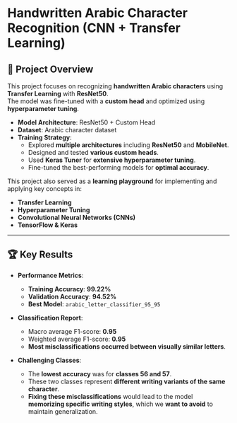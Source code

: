 # **Handwritten Arabic Character Recognition (CNN + Transfer Learning)**

## 📌 **Project Overview**
This project focuses on recognizing **handwritten Arabic characters** using **Transfer Learning** with **ResNet50**.  
The model was fine-tuned with a **custom head** and optimized using **hyperparameter tuning**.

- **Model Architecture**: ResNet50 + Custom Head
- **Dataset**: Arabic character dataset
- **Training Strategy**:
  - Explored **multiple architectures** including **ResNet50** and **MobileNet**.
  - Designed and tested **various custom heads**.
  - Used **Keras Tuner** for **extensive hyperparameter tuning**.
  - Fine-tuned the best-performing models for **optimal accuracy**.

This project also served as a **learning playground** for implementing and applying key concepts in:
- **Transfer Learning**
- **Hyperparameter Tuning**
- **Convolutional Neural Networks (CNNs)**
- **TensorFlow & Keras**

---

## 🏆 **Key Results**
- **Performance Metrics**:
  - **Training Accuracy**: **99.22%**
  - **Validation Accuracy**: **94.52%**
  - **Best Model**: `arabic_letter_classifier_95_95`

- **Classification Report**:
  - Macro average F1-score: **0.95**
  - Weighted average F1-score: **0.95**
  - **Most misclassifications occurred between visually similar letters**.

- **Challenging Classes**:
  - The **lowest accuracy** was for **classes 56 and 57**.
  - These two classes represent **different writing variants of the same character**.
  - **Fixing these misclassifications** would lead to the model **memorizing specific writing styles**, which we **want to avoid** to maintain generalization.
